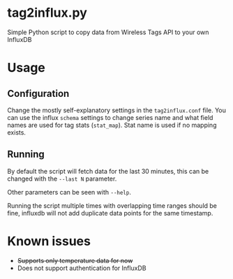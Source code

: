 # tag2influx.py
Simple Python script to copy data from Wireless Tags API to your own InfluxDB

# Usage
## Configuration
Change the mostly self-explanatory settings in the `tag2influx.conf` file. You can use the influx `schema` settings to change series name and what field names are used for tag stats (`stat_map`). Stat name is used if no mapping exists.

## Running
By default the script will fetch data for the last 30 minutes, this can be changed with the `--last N` parameter.

Other parameters can be seen with `--help`.

Running the script multiple times with overlapping time ranges should be fine, influxdb will not add duplicate data points for the same timestamp.

# Known issues
- ~~Supports only temperature data for now~~
- Does not support authentication for InfluxDB
